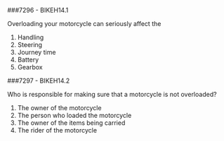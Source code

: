 ###7296 - BIKEH14.1

Overloading your motorcycle can seriously affect the

1.  Handling 
2.  Steering 
3.  Journey time 
4.  Battery 
5.  Gearbox 


###7297 - BIKEH14.2

Who is responsible for making sure that a motorcycle is not overloaded?

1.  The owner of the motorcycle 
2.  The person who loaded the motorcycle 
3.  The owner of the items being carried 
4.  The rider of the motorcycle 


